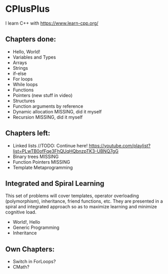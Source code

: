 # CPlusPlus

I learn C++ with https://www.learn-cpp.org/

## Chapters done:
* Hello, World!
* Variables and Types  
* Arrays
* Strings
* if-else
* For loops
* While loops
* Functions
* Pointers (new stuff in video)
* Structures
* Function arguments by reference
* Dynamic allocation MISSING, did it myself
* Recursion MISSING, did it myself

## Chapters left:
* Linked lists //TODO: Continue here! https://youtube.com/playlist?list=PLwTB0ofFqe3FhQUqHQbnzpTK3-UBNQ7gG
* Binary trees MISSING
* Function Pointers MISSING
* Template Metaprogramming

## Integrated and Spiral Learning
This set of problems will cover templates, operator overloading (polymorphism), inheritance, friend functions, etc. They are presented in a spiral and integrated approach so as to maximize learning and minimize cognitive load.
* World!, Hello
* Generic Programming
* Inheritance 

## Own Chapters:
* Switch in ForLoops?
* CMath?
